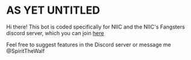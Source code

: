 # AS YET UNTITLED

Hi there! This bot is coded specifically for NIIC and the NIIC's Fangsters discord server, which you can join [here](https://discord.gg/niic)

Feel free to suggest features in the Discord server or message me @SpiritTheWalf